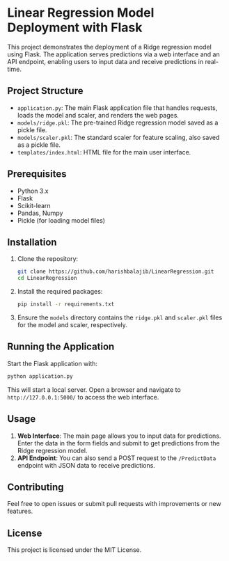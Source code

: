 
# Linear Regression Model Deployment with Flask

This project demonstrates the deployment of a Ridge regression model using Flask. The application serves predictions via a web interface and an API endpoint, enabling users to input data and receive predictions in real-time.

## Project Structure
- `application.py`: The main Flask application file that handles requests, loads the model and scaler, and renders the web pages.
- `models/ridge.pkl`: The pre-trained Ridge regression model saved as a pickle file.
- `models/scaler.pkl`: The standard scaler for feature scaling, also saved as a pickle file.
- `templates/index.html`: HTML file for the main user interface.

## Prerequisites
- Python 3.x
- Flask
- Scikit-learn
- Pandas, Numpy
- Pickle (for loading model files)

## Installation
1. Clone the repository:
    ```bash
    git clone https://github.com/harishbalajib/LinearRegression.git
    cd LinearRegression
    ```

2. Install the required packages:
    ```bash
    pip install -r requirements.txt
    ```

3. Ensure the `models` directory contains the `ridge.pkl` and `scaler.pkl` files for the model and scaler, respectively.

## Running the Application
Start the Flask application with:
```bash
python application.py
```
This will start a local server. Open a browser and navigate to `http://127.0.0.1:5000/` to access the web interface.

## Usage
1. **Web Interface**: The main page allows you to input data for predictions. Enter the data in the form fields and submit to get predictions from the Ridge regression model.
2. **API Endpoint**: You can also send a POST request to the `/PredictData` endpoint with JSON data to receive predictions.



## Contributing
Feel free to open issues or submit pull requests with improvements or new features.

## License
This project is licensed under the MIT License.
